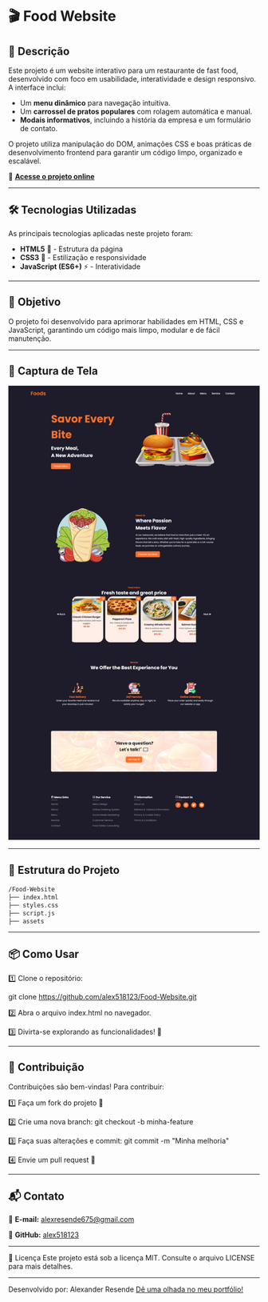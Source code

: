 # 🎬 Food Website

## 📌 Descrição

Este projeto é um website interativo para um restaurante de fast food, desenvolvido com foco em usabilidade, interatividade e design responsivo. A interface inclui:

- Um **menu dinâmico** para navegação intuitiva.
- Um **carrossel de pratos populares** com rolagem automática e manual.
- **Modais informativos**, incluindo a história da empresa e um formulário de contato.

O projeto utiliza manipulação do DOM, animações CSS e boas práticas de desenvolvimento frontend para garantir um código limpo, organizado e escalável.

🔗 **[Acesse o projeto online](https://alex518123.github.io/Food-Website)**

---

## 🛠️ Tecnologias Utilizadas

As principais tecnologias aplicadas neste projeto foram:

- **HTML5** 📄 - Estrutura da página
- **CSS3** 🎨 - Estilização e responsividade
- **JavaScript (ES6+)** ⚡ - Interatividade

---

## 🎯 Objetivo

O projeto foi desenvolvido para aprimorar habilidades em HTML, CSS e JavaScript, garantindo um código mais limpo, modular e de fácil manutenção.

---

## 📸 Captura de Tela

![Preview do projeto](.github/preview.png)

---

## 📂 Estrutura do Projeto
```
/Food-Website
├── index.html
├── styles.css
├── script.js
├── assets
```

---

## 📦 Como Usar  
1️⃣ Clone o repositório:  

git clone https://github.com/alex518123/Food-Website.git

2️⃣ Abra o arquivo index.html no navegador.

3️⃣ Divirta-se explorando as funcionalidades! 🚀

---

## 🤝 Contribuição

Contribuições são bem-vindas! Para contribuir:

1️⃣ Faça um fork do projeto 🍴

2️⃣ Crie uma nova branch: git checkout -b minha-feature

3️⃣ Faça suas alterações e commit: git commit -m "Minha melhoria"

4️⃣ Envie um pull request 📩

---

## 📬 Contato

📧 **E-mail:** alexresende675@gmail.com

🐙 **GitHub:** [alex518123](https://github.com/alex518123)

---

📝 Licença
Este projeto está sob a licença MIT. Consulte o arquivo LICENSE para mais detalhes.

---

Desenvolvido por: Alexander Resende [Dê uma olhada no meu portfólio!]()
